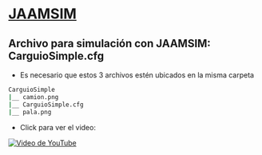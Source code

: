 # [JAAMSIM](https://jaamsim.com/)

## Archivo para simulación con JAAMSIM: CarguioSimple.cfg

* Es necesario que estos 3 archivos estén ubicados en la misma carpeta

```sh
CarguioSimple
|__ camion.png
|__ CarguioSimple.cfg
|__ pala.png
```
* Click para ver el video:
  
[![Video de YouTube](https://img.youtube.com/vi/Px4GHgnrj1A/0.jpg)](https://www.youtube.com/watch?v=Px4GHgnrj1A)
